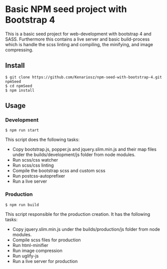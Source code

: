 # Basic NPM seed project with Bootstrap 4
This is a basic seed project for web-development with bootstrap 4 and SASS. Furthermore this contains a live server and
basic build-process which is handle the scss linting and compiling, the minifying, and image compressing.

## Install
```console
$ git clone https://github.com/Kenariosz/npm-seed-with-bootstrap-4.git npmSeed
$ cd npmSeed
$ npm install
```

## Usage

### Development
```console
$ npm run start
```
This script does the following tasks:
- Copy bootstrap.js, popper.js and jquery.slim.min.js and their map files under the builds/development/js folder from
node modules.
- Run scss/css watcher
- Run scss/css linting
- Compile the bootstrap scss and custom scss
- Run postcss-autoprefixer
- Run a live server 

### Production
```console
$ npm run build
```
This script responsible for the production creation. It has the following tasks:
- Copy jquery.slim.min.js under the builds/production/js folder from node modules. 
- Compile scss files for production
- Run html-minifier
- Run image compression
- Run uglify-js
- Run a live server for production

